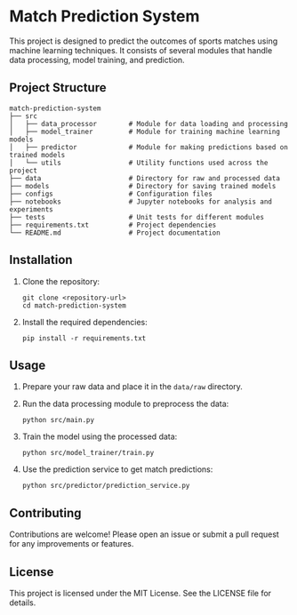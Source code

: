 # Match Prediction System

This project is designed to predict the outcomes of sports matches using machine learning techniques. It consists of several modules that handle data processing, model training, and prediction.

## Project Structure

```
match-prediction-system
├── src
│   ├── data_processor        # Module for data loading and processing
│   ├── model_trainer         # Module for training machine learning models
│   ├── predictor             # Module for making predictions based on trained models
│   └── utils                 # Utility functions used across the project
├── data                      # Directory for raw and processed data
├── models                    # Directory for saving trained models
├── configs                   # Configuration files
├── notebooks                 # Jupyter notebooks for analysis and experiments
├── tests                     # Unit tests for different modules
├── requirements.txt          # Project dependencies
└── README.md                 # Project documentation
```

## Installation

1. Clone the repository:
   ```
   git clone <repository-url>
   cd match-prediction-system
   ```

2. Install the required dependencies:
   ```
   pip install -r requirements.txt
   ```

## Usage

1. Prepare your raw data and place it in the `data/raw` directory.
2. Run the data processing module to preprocess the data:
   ```
   python src/main.py
   ```

3. Train the model using the processed data:
   ```
   python src/model_trainer/train.py
   ```

4. Use the prediction service to get match predictions:
   ```
   python src/predictor/prediction_service.py
   ```

## Contributing

Contributions are welcome! Please open an issue or submit a pull request for any improvements or features.

## License

This project is licensed under the MIT License. See the LICENSE file for details.